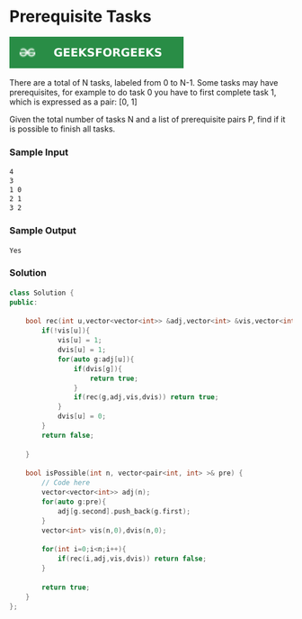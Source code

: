 # Prerequisite Tasks

[![Problem Link](../assets/gfg.svg)](https://practice.geeksforgeeks.org/problems/prerequisite-tasks/1/#)

There are a total of N tasks, labeled from 0 to N-1. Some tasks may have prerequisites, for example to do task 0 you have to first complete task 1, which is expressed as a pair: [0, 1]

Given the total number of tasks N and a list of prerequisite pairs P, find if it is possible to finish all tasks.

### Sample Input

```
4
3
1 0
2 1
3 2
```

### Sample Output

```
Yes
```

### Solution

```cpp
class Solution {
public:

    bool rec(int u,vector<vector<int>> &adj,vector<int> &vis,vector<int> &dvis){
        if(!vis[u]){
            vis[u] = 1;
            dvis[u] = 1;
            for(auto g:adj[u]){
                if(dvis[g]){
                    return true;
                }
                if(rec(g,adj,vis,dvis)) return true;
            }
            dvis[u] = 0;
        }
        return false;

    }

	bool isPossible(int n, vector<pair<int, int> >& pre) {
	    // Code here
	    vector<vector<int>> adj(n);
	    for(auto g:pre){
	        adj[g.second].push_back(g.first);
	    }
	    vector<int> vis(n,0),dvis(n,0);

	    for(int i=0;i<n;i++){
	        if(rec(i,adj,vis,dvis)) return false;
	    }

	    return true;
	}
};
```
